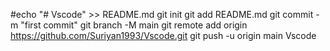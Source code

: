 #echo "# Vscode" >> README.md
git init
git add README.md
git commit -m "first commit"
git branch -M main
git remote add origin https://github.com/Suriyan1993/Vscode.git
git push -u origin main Vscode
